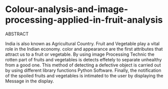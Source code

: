 # Colour-analysis-and-image-processing-applied-in-fruit-analysis

ABSTRACT 


India is also known as Agricultural Country. Fruit and Vegetable play a vital role in the Indian economy. color and appearance are the first attributes that attract us to a fruit or vegetable.
By using image Processing Technic the rotten part of fruits and vegetables is detects effetely to separate unhealthy from a good one. This method of detecting a defective object is carried out by using different library functions Python Software. Finally, the notification of the spoiled fruits and vegetables is intimated to the user by displaying the  Message in the display.

